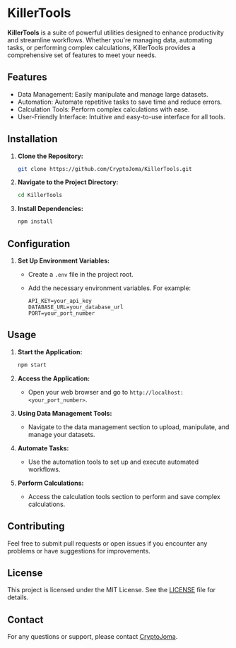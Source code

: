 
# KillerTools

**KillerTools** is a suite of powerful utilities designed to enhance productivity and streamline workflows. Whether you're managing data, automating tasks, or performing complex calculations, KillerTools provides a comprehensive set of features to meet your needs.

## Features

- Data Management: Easily manipulate and manage large datasets.
- Automation: Automate repetitive tasks to save time and reduce errors.
- Calculation Tools: Perform complex calculations with ease.
- User-Friendly Interface: Intuitive and easy-to-use interface for all tools.

## Installation

1. **Clone the Repository:**

   ```bash
   git clone https://github.com/CryptoJoma/KillerTools.git
   ```

2. **Navigate to the Project Directory:**

   ```bash
   cd KillerTools
   ```

3. **Install Dependencies:**

   ```bash
   npm install
   ```

## Configuration

1. **Set Up Environment Variables:**

   - Create a `.env` file in the project root.
   - Add the necessary environment variables. For example:

     ```plaintext
     API_KEY=your_api_key
     DATABASE_URL=your_database_url
     PORT=your_port_number
     ```

## Usage

1. **Start the Application:**

   ```bash
   npm start
   ```

2. **Access the Application:**

   - Open your web browser and go to `http://localhost:<your_port_number>`.

3. **Using Data Management Tools:**

   - Navigate to the data management section to upload, manipulate, and manage your datasets.

4. **Automate Tasks:**

   - Use the automation tools to set up and execute automated workflows.

5. **Perform Calculations:**

   - Access the calculation tools section to perform and save complex calculations.

## Contributing

Feel free to submit pull requests or open issues if you encounter any problems or have suggestions for improvements.

## License

This project is licensed under the MIT License. See the [LICENSE](LICENSE) file for details.

## Contact

For any questions or support, please contact [CryptoJoma](mailto:contact@cryptojoma.com).
